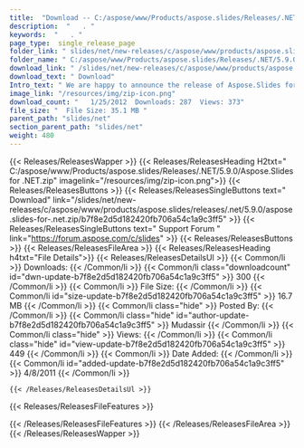```yaml
---
title:  "Download -- C:/aspose/www/Products/aspose.slides/Releases/.NET/5.9.0/Aspose.Slides for .NET.zip" 
description:  "   . " 
keywords:  "   . " 
page_type:  single_release_page
folder_link: " slides/net/new-releases/c/aspose/www/products/aspose.slides/releases/.net/5.9.0/aspose.slides-for-.net.zip/"
folder_name: " C:/aspose/www/Products/aspose.slides/Releases/.NET/5.9.0/Aspose.Slides for .NET.zip"
download_link: " /slides/net/new-releases/c/aspose/www/products/aspose.slides/releases/.net/5.9.0/aspose.slides-for-.net.zip/b7f8e2d5d182420fb706a54c1a9c3ff5"
download_text: " Download"
Intro_text: " We are happy to announce the release of Aspose.Slides for .NET. The following is..."
image_link: "/resources/img/zip-icon.png"
download_count: "   1/25/2012  Downloads: 287  Views: 373"
file_size: "  File Size: 35.1 MB "
parent_path: "slides/net"
section_parent_path: "slides/net"
weight: 480
---
```


{{< Releases/ReleasesWapper >}}
  {{< Releases/ReleasesHeading H2txt=" C:/aspose/www/Products/aspose.slides/Releases/.NET/5.9.0/Aspose.Slides for .NET.zip" imagelink="/resources/img/zip-icon.png">}}
  {{< Releases/ReleasesButtons >}}
    {{< Releases/ReleasesSingleButtons text=" Download" link="/slides/net/new-releases/c/aspose/www/products/aspose.slides/releases/.net/5.9.0/aspose.slides-for-.net.zip/b7f8e2d5d182420fb706a54c1a9c3ff5" >}}
    {{< Releases/ReleasesSingleButtons text=" Support Forum " link="https://forum.aspose.com/c/slides" >}}
  {{< Releases/ReleasesButtons >}}
  {{< Releases/ReleasesFileArea >}}
    {{< Releases/ReleasesHeading h4txt="File Details">}}
    {{< Releases/ReleasesDetailsUl >}}
            {{< Common/li  >}} Downloads: {{< /Common/li >}} 
      {{< Common/li class="downloadcount" id="dwn-update-b7f8e2d5d182420fb706a54c1a9c3ff5" >}} 300 {{< /Common/li >}} 
      {{< Common/li  >}} File Size: {{< /Common/li >}} 
      {{< Common/li id="size-update-b7f8e2d5d182420fb706a54c1a9c3ff5" >}} 16.7 MB {{< /Common/li >}} 
      {{< Common/li  class="hide" >}} Posted By: {{< /Common/li >}} 
      {{< Common/li class="hide" id="author-update-b7f8e2d5d182420fb706a54c1a9c3ff5" >}} Mudassir {{< /Common/li >}} 
      {{< Common/li class="hide"  >}} Views: {{< /Common/li >}} 
      {{< Common/li class="hide" id="view-update-b7f8e2d5d182420fb706a54c1a9c3ff5" >}} 449 {{< /Common/li >}} 
      {{< Common/li  >}} Date Added: {{< /Common/li >}} 
      {{< Common/li id="added-update-b7f8e2d5d182420fb706a54c1a9c3ff5" >}} 4/8/2011 {{< /Common/li >}} 

    {{< /Releases/ReleasesDetailsUl >}}

  {{< Releases/ReleasesFileFeatures >}}
      
  {{< /Releases/ReleasesFileFeatures >}}
 {{< /Releases/ReleasesFileArea >}}
{{< /Releases/ReleasesWapper >}}


